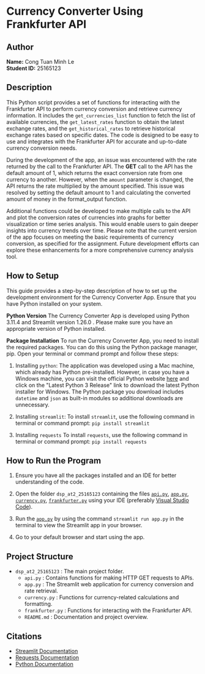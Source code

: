 # Currency Converter Using Frankfurter API

## Author
**Name:** Cong Tuan Minh Le  
**Student ID:** 25165123

## Description
This Python script provides a set of functions for interacting with the Frankfurter API to perform currency conversion and retrieve currency information. It includes the `get_currencies_list` function to fetch the list of available currencies, the `get_latest_rates` function to obtain the latest exchange rates, and the `get_historical_rates` to retrieve historical exchange rates based on specific dates. The code is designed to be easy to use and integrates with the Frankfurter API for accurate and up-to-date currency conversion needs.

During the development of the app, an issue was encountered with the rate returned by the call to the Frankfurter API. The **GET** call to the API has the default amount of 1, which returns the exact conversion rate from one currency to another. However, when the `amount` parameter is changed, the API returns the rate multiplied by the amount specified. This issue was resolved by setting the default amount to 1 and calculating the converted amount of money in the format_output function.

Additional functions could be developed to make multiple calls to the API and plot the conversion rates of currencies into graphs for better visualization or time series analysis. This would enable users to gain deeper insights into currency trends over time.
Please note that the current version of the app focuses on meeting the basic requirements of currency conversion, as specified for the assignment. Future development efforts can explore these enhancements for a more comprehensive currency analysis tool.



## How to Setup
This guide provides a step-by-step description of how to set up the development environment for the Currency Converter App. Ensure that you have Python installed on your system.

**Python Version**
The Currency Converter App is developed using Python 3.11.4 and Streamlit version 1.26.0 . Please make sure you have an appropriate version of Python installed.

**Package Installation**
To run the Currency Converter App, you need to install the required packages. You can do this using the Python package manager, pip. Open your terminal or command prompt and follow these steps:

1. Installing `python`:
The application was developed using a Mac machine, which already has Python pre-installed. However, in case you have a Windows machine, you can visit the official Python website [here](https://www.python.org/downloads/windows/) and click on the "Latest Python 3 Release" link to download the latest Python installer for Windows. The Python package you download includes `datetime` and `json` as built-in modules so additional downloads are unnecessary.

2. Installing `streamlit`:
To install `streamlit`, use the following command in terminal or command prompt:
`pip install streamlit`

3. Installing `requests`
To install `requests`, use the following command in terminal or command prompt:
`pip install requests`

## How to Run the Program
1. Ensure you have all the packages installed and an IDE for better understanding of the code.

2. Open the folder `dsp_at2_25165123` containing the files [`api.py`](api.py), [`app.py`](app.py), [`currency.py`](currency.py), [`frankfurter.py`](frankfurter.py) using your IDE (preferably [Visual Studio Code](https://code.visualstudio.com/download)).

3. Run the [`app.py`](app.py) by using the command `streamlit run app.py` in the terminal to view the Streamlit app in your browser.

3. Go to your default browser and start using the app.
## Project Structure
- `dsp_at2_25165123` : The main project folder.
    - `api.py` : Contains functions for making HTTP GET requests to APIs.
    - `app.py` : The Streamlit web application for currency conversion and rate retrieval.
    - `currency.py` : Functions for currency-related calculations and formatting.
    - `frankfurter.py` : Functions for interacting with the Frankfurter API.
    - `README.md` : Documentation and project overview.

## Citations
- [Streamlit Documentation](https://docs.streamlit.io)
- [Requests Documentation](https://requests.readthedocs.io)
- [Python Documentation](https://docs.python.org/3/)

